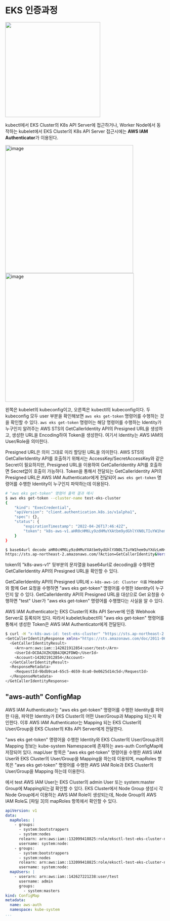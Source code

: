 # EKS 인증과정

<img src="https://github.com/rlaisqls/TIL/assets/81006587/94ff313b-6e46-4aa4-81cc-15f4cb2c8e20" height=300px>

kubectl에서 EKS Cluster의 K8s API Server에 접근하거나, Worker Node에서 동작하는 kubelet에서 EKS Cluster의 K8s API Server 접근시에는 **AWS IAM Authenticator**가 이용된다.

<img width="404" alt="image" src="https://github.com/rlaisqls/TIL/assets/81006587/f5a2ee70-7834-4a27-a609-16e9eb0332d5">
<img width="406" alt="image" src="https://github.com/rlaisqls/TIL/assets/81006587/75bcdd0e-4444-4d3c-a63d-729d299f5a31">

왼쪽은 kubelet의 kubeconfig이고, 오른쪽은 kubectl의 kubeconfig이다. 두 kubeconfig 모두 user 부분을 확인해보면 `aws eks get-token` 명령어를 수행하는 것을 확인할 수 있다. `aws eks get-token` 명령어는 해당 명령어를 수행하는 Identity가 누구인지 알려주는 AWS STS의 GetCallerIdentity API의 Presigned URL을 생성하고, 생성한 URL을 Encoding하여 Token을 생성한다. 여기서 Identity는 AWS IAM의 User/Role을 의미한다.

Presigned URL은 의미 그대로 미리 할당된 URL을 의미한다. AWS STS의 GetCallerIdentity API를 호출하기 위해서는 AccessKey/SecretAccessKey와 같은 Secret이 필요하지만, Presigned URL을 이용하여 GetCallerIdentity API를 호출하면 Secret없이 호출이 가능하다. Token을 통해서 전달되는 GetCallerIdentity API의 Presigned URL은 AWS IAM Authenticator에게 전달되어 `aws eks get-token` 명령어를 수행한 Identity이 누구인지 파악하는데 이용된다.

```bash
# "aws eks get-token" 명령어 출력 결과 예시
$ aws eks get-token --cluster-name test-eks-cluster
{
	"kind": "ExecCredential",
	"apiVersion": "client.authentication.k8s.io/v1alpha1",
	"spec": {},
	"status": {
		"expirationTimestamp": "2022-04-26T17:46:42Z",
		"token": "k8s-aws-v1.aHR0cHM6Ly9zdHMuYXAtbm9ydGhlYXN0LTIuYW1hem9uYXdzLmNvbS8_QWN0aW9uPUdldENhbGxlcklkZW50aXR5JlZlcnNpb249MjAxMS0wNi0xNSZYLUFtei1BbGdvcml0aG09QVdTNC1ITUFDLVNIQTI1NiZYLUFtei1DcmVkZW50aWFsPUFLSUFSNVFPRVpQVTRRWFg1SDRGJTJGMjAyMjA0MjYlMkZhcC1ub3J0aGVhc3QtMiUyRnN0cyUyRmF3czRfcmVxdWVzdCZYLUFtei1EYXRlPTIwMjIwNDI2VDE3MzI0MlomWC1BbXotRXhwaXJlcz02MCZYLUFtei1TaWduZWRIZWFkZXJzPWhvc3QlM0J4LWs4cy1hd3MtaWQmWC1BbXotU2lnbmF0dXJlPTIxOGQ4MDQ5NTBlZGMxMWRlZmQ0OWMwYTFkNWZkYWNjMzI0Y2M4MzBmZDZmMDZkNTlhN2Q5NzUwMGZhM2U3Mzg"
	}
}

$ base64url decode aHR0cHM6Ly9zdHMuYXAtbm9ydGhlYXN0LTIuYW1hem9uYXdzLmNvbS8_QWN0aW9uPUdldENhbGxlcklkZW50aXR5JlZlcnNpb249MjAxMS0wNi0xNSZYLUFtei1BbGdvcml0aG09QVdTNC1ITUFDLVNIQTI1NiZYLUFtei1DcmVkZW50aWFsPUFLSUFSNVFPRVpQVTRRWFg1SDRGJTJGMjAyMjA0MjYlMkZhcC1ub3J0aGVhc3QtMiUyRnN0cyUyRmF3czRfcmVxdWVzdCZYLUFtei1EYXRlPTIwMjIwNDI2VDE3MzI0MlomWC1BbXotRXhwaXJlcz02MCZYLUFtei1TaWduZWRIZWFkZXJzPWhvc3QlM0J4LWs4cy1hd3MtaWQmWC1BbXotU2lnbmF0dXJlPTIxOGQ4MDQ5NTBlZGMxMWRlZmQ0OWMwYTFkNWZkYWNjMzI0Y2M4MzBmZDZmMDZkNTlhN2Q5NzUwMGZhM2U3Mzg
https://sts.ap-northeast-2.amazonaws.com/?Action=GetCallerIdentity&Version=2011-06-15&X-Amz-Algorithm=AWS4-HMAC-SHA256&X-Amz-Credential=AKIAR5QOEZPU4QXX5H4F%2F20220426%2Fap-northeast-2%2Fsts%2Faws4_request&X-Amz-Date=20220426T173242Z&X-Amz-Expires=60&X-Amz-SignedHeaders=host%3Bx-k8s-aws-id&X-Amz-Signature=218d804950edc11defd49c0a1d5fdacc324cc830fd6f06d59a7d97500fa3e738
```

token의 "k8s-aws-v1" 뒷부분의 문자열을 base64url로 decoding을 수행하면 GetCallerIdentity API의 Presigned URL을 확인할 수 있다.

GetCallerIdentity API의 Presigned URL에 `x-k8s-aws-id: Cluster 이름` Header와 함께 Get 요청을 수행하면 "aws eks get-token" 명령어를 수행한 Identity이 누구인지 알 수 있다. GetCallerIdentity API의 Presigned URL을 대상으로 Get 요청을 수행하면 "test" User가 "aws eks get-token" 명령어를 수행했다는 사실을 알 수 있다.

AWS IAM Authenticator는 EKS Cluster의 K8s API Server에 인증 Webhook Server로 등록되어 있다. 따라서 kubelet/kubectl이 "aws eks get-token" 명령어를 통해서 생성한 Token은 AWS IAM Authenticator에게 전달된다. 

```bash
$ curl -H "x-k8s-aws-id: test-eks-cluster" "https://sts.ap-northeast-2.amazonaws.com/?Action=GetCallerIdentity&Version=2011-06-15&X-Amz-Algorithm=AWS4-HMAC-SHA256&X-Amz-Credential=AKIAR5QOEZPU4QXX5H4F%2F20220426%2Fap-northeast-2%2Fsts%2Faws4_request&X-Amz-Date=20220426T173242Z&X-Amz-Expires=60&X-Amz-SignedHeaders=host%3Bx-k8s-aws-id&X-Amz-Signature=218d804950edc11defd49c0a1d5fdacc324cc830fd6f06d59a7d97500fa3e738"
<GetCallerIdentityResponse xmlns="https://sts.amazonaws.com/doc/2011-06-15/">
  <GetCallerIdentityResult>
    <Arn>arn:aws:iam::142021912854:user/test</Arn>
    <UserId>DCDAJXZHJQB4JQK2FDWQ</UserId>
    <Account>142021912854</Account>
  </GetCallerIdentityResult>
  <ResponseMetadata>
    <RequestId>9bdb9ca4-65c5-4659-8ca0-0e0625d14c5d</RequestId>
  </ResponseMetadata>
</GetCallerIdentityResponse>
```

## "aws-auth" ConfigMap

AWS IAM Authenticator는 "aws eks get-token" 명령어를 수행한 Identity를 파악한 다음, 파악한 Identity가 EKS Cluster의 어떤 User/Group과 Mapping 되는지 확인한다. 이후 AWS IAM Authenticator는 Mapping 되는 EKS Cluster의 User/Group을 EKS Cluster의 K8s API Server에게 전달한다.

"aws eks get-token" 명령어을 수행한 Identity와 EKS Cluster의 User/Group과의 Mapping 정보는 kube-system Namespace에 존재하는 aws-auth ConfigMap에 저장되어 있다. mapUser 항목은 "aws eks get-token" 명령어을 수행한 AWS IAM User와 EKS Cluster의 User/Group을 Mapping을 하는데 이용되며, mapRoles 항목은 "aws eks get-token" 명령어를 수행한 AWS IAM Role과 EKS Cluster의 User/Group을 Mapping 하는데 이용한다.

에서 test AWS IAM User는 EKS Cluster의 admin User 또는 system:master Group에 Mapping되는걸 확인할 수 있다. EKS Cluster에서 Node Group 생성시 각 Node Group에서 이용하는 AWS IAM Role이 생성되는데, Node Group의 AWS IAM Role도 [파일 3]의 mapRoles 항목에서 확인할 수 있다.

```yaml
apiVersion: v1
data:
  mapRoles: |
    - groups:
      - system:bootstrappers
      - system:nodes
      rolearn: arn:aws:iam::132099418825:role/eksctl-test-eks-cluster-nodegrou-NodeInstanceRole-1CR0AFVMLFHSE
      username: system:node:
    - groups:
      - system:bootstrappers
      - system:nodes
      rolearn: arn:aws:iam::132099418825:role/eksctl-test-eks-cluster-nodegrou-NodeInstanceRole-1FLORRGQWIWD8
      username: system:node:
  mapUsers: |
    - userarn: arn:aws:iam::142627221238:user/test
      username: admin
      groups:
        - system:masters
kind: ConfigMap
metadata:
  name: aws-auth
  namespace: kube-system
...
```